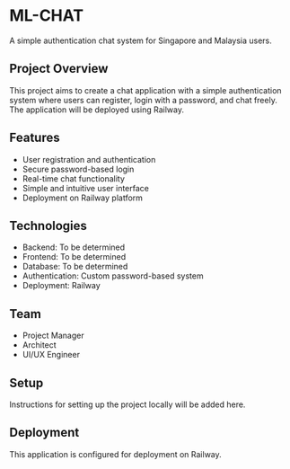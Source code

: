 # ML-CHAT

A simple authentication chat system for Singapore and Malaysia users.

## Project Overview

This project aims to create a chat application with a simple authentication system where users can register, login with a password, and chat freely. The application will be deployed using Railway.

## Features

- User registration and authentication
- Secure password-based login
- Real-time chat functionality
- Simple and intuitive user interface
- Deployment on Railway platform

## Technologies

- Backend: To be determined
- Frontend: To be determined
- Database: To be determined
- Authentication: Custom password-based system
- Deployment: Railway

## Team

- Project Manager
- Architect
- UI/UX Engineer

## Setup

Instructions for setting up the project locally will be added here.

## Deployment

This application is configured for deployment on Railway.